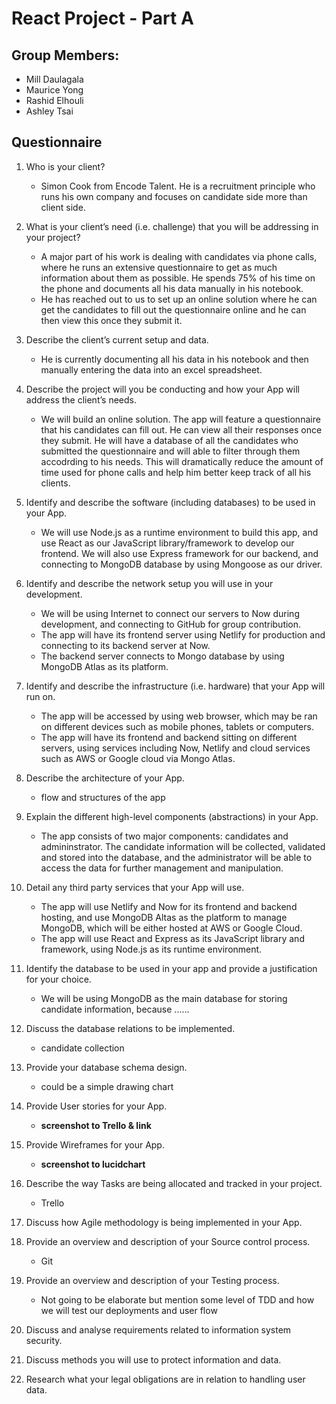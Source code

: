 # React Project - Part A

## Group Members:

- Mill Daulagala
- Maurice Yong
- Rashid Elhouli
- Ashley Tsai

## Questionnaire

1. Who is your client?
    - Simon Cook from Encode Talent. He is a recruitment principle who runs his own company and focuses on candidate side more than client side.

2. What is your client’s need (i.e. challenge) that you will be addressing in your project?

    - A major part of his work is dealing with candidates via phone calls, where he runs an extensive questionnaire to get as much information about them as possible. He spends 75% of his time on the phone and documents all his data manually in his notebook.
    - He has reached out to us to set up an online solution where he can get the candidates to fill out the questionnaire online and he can then view this once they submit it.

3. Describe the client’s current setup and data.
    - He is currently documenting all his data in his notebook and then manually entering the data into an excel spreadsheet.

4. Describe the project will you be conducting and how your App will address the client’s needs.

    - We will build an online solution. The app will feature a questionnaire that his candidates can fill out. He can view all their responses once they submit. He will have a database of all the candidates who submitted the questionnaire and will able to filter through them accodrding to his needs. This will dramatically reduce the amount of time used for phone calls and help him better keep track of all his clients.

5. Identify and describe the software (including databases) to be used in your App.

    - We will use Node.js as a runtime environment to build this app, and use React as our JavaScript library/framework to develop our frontend. We will also use Express framework for our backend, and connecting to MongoDB database by using Mongoose as our driver.

6. Identify and describe the network setup you will use in your development.

    - We will be using Internet to connect our servers to Now during development, and connecting to GitHub for group contribution. 
    - The app will have its frontend server using Netlify for production and connecting to its backend server at Now.
    - The backend server connects to Mongo database by using MongoDB Atlas as its platform.

7. Identify and describe the infrastructure (i.e. hardware) that your App will run on.

    - The app will be accessed by using web browser, which may be ran on different devices such as mobile phones, tablets or computers. 
    - The app will have its frontend and backend sitting on different servers, using services including Now, Netlify and cloud services such as AWS or Google cloud via Mongo Atlas.

8. Describe the architecture of your App.

    - flow and structures of the app

9. Explain the different high-level components (abstractions) in your App.

    - The app consists of two major components: candidates and admininstrator. The candidate information will be collected, validated and stored into the database, and the administrator will be able to access the data for further management and manipulation.

10. Detail any third party services that your App will use.

    - The app will use Netlify and Now for its frontend and backend hosting, and use MongoDB Altas as the platform to manage MongoDB, which will be either hosted at AWS or Google Cloud. 
    - The app will use React and Express as its JavaScript library and framework, using Node.js as its runtime environment. 

11. Identify the database to be used in your app and provide a justification for your choice.

    - We will be using MongoDB as the main database for storing candidate information, because ......

12. Discuss the database relations to be implemented.

    - candidate collection

13. Provide your database schema design.

    - could be a simple drawing chart

14. Provide User stories for your App.

    - **screenshot to Trello & link**

15. Provide Wireframes for your App.

    - **screenshot to lucidchart**

16. Describe the way Tasks are being allocated and tracked in your project.
    - Trello 

17. Discuss how Agile methodology is being implemented in your App.

18. Provide an overview and description of your Source control process.
    - Git

19. Provide an overview and description of your Testing process.

    - Not going to be elaborate but mention some level of TDD and how we will test our deployments and user flow

20. Discuss and analyse requirements related to information system security.

21. Discuss methods you will use to protect information and data.

22. Research what your legal obligations are in relation to handling user data.
